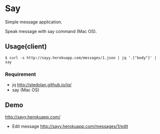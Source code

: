 # Say

Simple message application.

Speak message with say command (Mac OS).

## Usage(client)

    $ curl -s http://sayy.herokuapp.com/messages/1.json | jq '.["body"]' | say

### Requirement

- jq
http://stedolan.github.io/jq/
- say (Mac OS)

## Demo

http://sayy.herokuapp.com/

- Edit message
http://sayy.herokuapp.com/messages/1/edit

